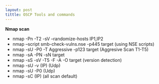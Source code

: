 ```yaml
---
layout: post
tittle: OSCP Tools and commands
---
```



**Nmap scan**
  * nmap -Pn -T2 -sV –randomize-hosts IP1,IP2
  * nmap –script smb-check-vulns.nse -p445 target (using NSE scripts)
  * nmap -sU -P0 -T Aggressive -p123 target (Aggresive Scan T1-T5)
  * nmap -sA -PN -sN target
  * nmap -sS -sV -T5 -F -A -O target (version detection)
  * nmap -sU -v (IP) (Udp)
  * nmap -sU -P0 (Udp)
  * nmap -sC (IP) (all scan default)
